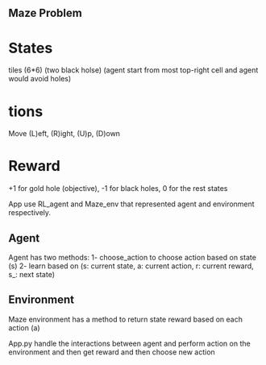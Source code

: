 ## Maze Problem
# States
 tiles (6*6) (two black holse) (agent start from most top-right cell and agent would avoid holes)
# tions
 Move (L)eft, (R)ight, (U)p, (D)own
# Reward
 +1 for gold hole (objective), -1 for black holes, 0 for the rest states

App use RL_agent and Maze_env that represented agent and environment respectively.

## Agent
Agent has two methods:
 1- choose_action to choose action based on state (s)
 2- learn based on (s: current state, a: current action, r: current reward, s_: next state)

## Environment
Maze environment has a method to return state reward based on each action (a)

App.py handle the interactions between agent and perform action on the environment and then get reward and then choose new action



